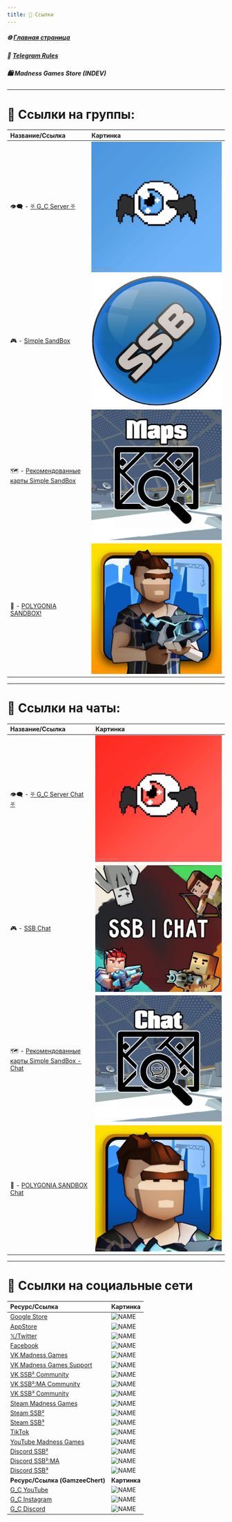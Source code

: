 ```yaml
---
title: 🔗 Ссылки
---
```


##### 🌐 [Главная страница](./index.md)
##### 📜 [Telegram Rules](./TGRules.md)
##### 🛍️ Madness Games Store (INDEV)

- - - - -

# 📢 Ссылки на группы:

| Название/Ссылка | Картинка |
|:----------|:------------|
| 👁️‍🗨️ - [⛧ G_С Server ⛧](https://t.me/Gamzee_Chert) | ![G_Cchannel](https://github.com/GamzeeChert/gamzeechert.github.io/blob/main/_telegramrules%2F_tgicons%2FG_Cchannel.jpg?raw=true) |
| 🎮 - [Simple SandBox](https://t.me/simple_sandbox) | ![SSBchannel](https://github.com/GamzeeChert/gamzeechert.github.io/blob/main/_telegramrules%2F_tgicons%2FSSBchannel.png?raw=true) |
| 🗺 - [Рекомендованные карты Simple SandBox](https://t.me/SimpleSandBoxRecommendedMaps) | ![RMSSBchannel](https://github.com/GamzeeChert/gamzeechert.github.io/blob/main/_telegramrules%2F_tgicons%2FRMSSBchannel.jpg?raw=true) |
| 👾 - [POLYGONIA SANDBOX!](https://t.me/polygonia_sandbox) | ![PSBchannel](https://github.com/GamzeeChert/gamzeechert.github.io/blob/main/_telegramrules%2F_tgicons%2FPSBchannel.jpg?raw=true) |

- - - - - 

# 💬 Ссылки на чаты:

| Название/Ссылка | Картинка |
|:----------|:------------|
| 👁️‍🗨️ - [⛧ G_C Server Chat ⛧](https://t.me/+WA4ubIKzWSsxOWRi) | ![G_Cchat](https://github.com/GamzeeChert/gamzeechert.github.io/blob/main/_telegramrules%2F_tgicons%2FG_Cchat.jpg?raw=true) |
| 🎮 - [SSB Chat](https://t.me/SimpleSandBox2Chat) | ![SSBchat](https://github.com/GamzeeChert/gamzeechert.github.io/blob/main/_telegramrules%2F_tgicons%2FSSBchat.jpg?raw=true) |
| 🗺 - [Рекомендованные карты Simple SandBox - Chat](https://t.me/SimpleSandBoxRecommendedMapsChat) | ![RMSSBchat](https://github.com/GamzeeChert/gamzeechert.github.io/blob/main/_telegramrules%2F_tgicons%2FRMSSBchat.jpg?raw=true) |
| 👾 - [POLYGONIA SANDBOX Chat](https://t.me/polygonia_sandbox_chat) | ![PSBchat](https://github.com/GamzeeChert/gamzeechert.github.io/blob/main/_telegramrules%2F_tgicons%2FPSBchat.jpg?raw=true) |

- - - - -

# 🔗 Ссылки на социальные сети

| Ресурс/Ссылка | Картинка |
|:--------------|:---------|
| [Google Store](https://play.google.com/store/apps/dev?id=7129867871289421717) | ![NAME](LINK?raw=true) |
| [AppStore](https://apps.apple.com/ru/developer/ihor-pidhainyi/id1529595470) | ![NAME](LINK?raw=true) |
| [𝕏/Twitter](https://x.com/MadnessGames016?s=09) | ![NAME](LINK?raw=true) | [Instagram](https://www.instagram.com/madness_games_dev/) | ![NAME](LINK?raw=true) |
| [Facebook](https://www.facebook.com/MadnessGamesOfficial/) | ![NAME](LINK?raw=true) |
| [VK Madness Games](https://vk.com/madnessgamesofficial) | ![NAME](LINK?raw=true) |
| [VK Madness Games Support](https://vk.com/testers_ssb2 ) | ![NAME](LINK?raw=true) | 
| [VK SSB² Community](https://vk.com/ssb2community) | ![NAME](LINK?raw=true) |
| [VK SSB²:MA Community](https://vk.com/ssb2macommunity) | ![NAME](LINK?raw=true) |
| [VK SSB³ Community](https://vk.com/simplesandbox3) | ![NAME](LINK?raw=true) |
| [Steam Madness Games](https://steamcommunity.com/groups/MadnessGamesGang) | ![NAME](LINK?raw=true) |
| [Steam SSB²](https://steamcommunity.com/groups/SimpleSandBox2) | ![NAME](LINK?raw=true) |
| [Steam SSB³](https://steamcommunity.com/groups/SimpleSandBox3) | ![NAME](LINK?raw=true) |
| [TikTok](https://tiktok.com/@madnessgamesofficial) | ![NAME](LINK?raw=true) |
| [YouTube Madness Games](https://www.youtube.com/@MadnessGamesOfficial) | ![NAME](LINK?raw=true) |
| [Discord SSB²](https://discord.gg/simple-sandbox-official-server-570256469203877898) | ![NAME](LINK?raw=true) |
| [Discord SSB²:MA](https://discord.gg/simple-sandbox-2-middle-ages-906196036807188490) | ![NAME](LINK?raw=true) |
| [Discord SSB³](https://discord.gg/simple-sandbox-3-992814941256044584) | ![NAME](LINK?raw=true) |
| **Ресурс/Ссылка (GamzeeChert)** | **Картинка** |
| [G_C YouTube](https://www.youtube.com/@GamzeeChertanovskiy/) | ![NAME](LINK?raw=true) |
| [G_C Instagram](https://www.instagram.com/gamzeechertanovskiy/) | ![NAME](LINK?raw=true) |
| [G_C Discord](https://discord.gg/gamzee-s-server-637368353937293332) | ![NAME](LINK?raw=true) |
